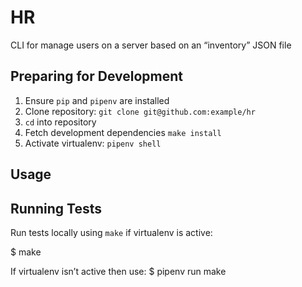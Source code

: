 # HR
CLI for manage users on a server based on an “inventory” JSON file

## Preparing for Development

1. Ensure ``pip`` and ``pipenv`` are installed
2. Clone repository: ``git clone git@github.com:example/hr``
3. ``cd`` into repository
4. Fetch development dependencies ``make install``
5. Activate virtualenv: ``pipenv shell``

## Usage


## Running Tests

Run tests locally using ``make`` if virtualenv is active:


  $ make

If virtualenv isn’t active then use:
  $ pipenv run make
